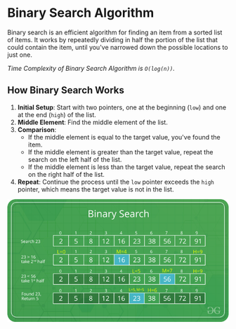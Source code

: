 # Binary Search Algorithm

Binary search is an efficient algorithm for finding an item from a sorted list of items. It works by repeatedly dividing in half the portion of the list that could contain the item, until you've narrowed down the possible locations to just one.

*Time Complexity of Binary Search Algorithm is `O(log(n))`.*

## How Binary Search Works

1. **Initial Setup**: Start with two pointers, one at the beginning (`low`) and one at the end (`high`) of the list.
2. **Middle Element**: Find the middle element of the list.
3. **Comparison**:
   - If the middle element is equal to the target value, you've found the item.
   - If the middle element is greater than the target value, repeat the search on the left half of the list.
   - If the middle element is less than the target value, repeat the search on the right half of the list.
4. **Repeat**: Continue the process until the `low` pointer exceeds the `high` pointer, which means the target value is not in the list.

![Two Pointer Algorithm](BinarySearch.png)